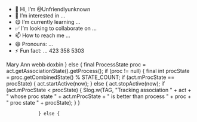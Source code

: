 - 👋 Hi, I’m @Unfriendlyunknown
- 👀 I’m interested in ...
- 😋 I’m currently learning ...
- ✅️ I’m looking to collaborate on ...
- 📫 How to reach me ...
- 😄 Pronouns: ...
- ⚡ Fun fact: ...
423 358 5303
<!---
Unfriendlyunknown/Unfriendlyunknown is a ✨ special ✨ repository because its `README.md` (this file) appears on your GitHub profile.
You can click the Preview link to take a look at your changes.
--->
Mary Ann webb doxbin 
            } else {
                final ProcessState proc = act.getAssociationState().getProcess();
                if (proc != null) {
                    final int procState = proc.getCombinedState() % STATE_COUNT;
                    if (act.mProcState == procState) {
                        act.startActive(now);
                    } else {
                        act.stopActive(now);
                        if (act.mProcState < procState) {
                            Slog.w(TAG, "Tracking association " + act + " whose proc state "
                                    + act.mProcState + " is better than process " + proc
                                    + " proc state " + procState);
                        }
                    }
                    
                } else {
